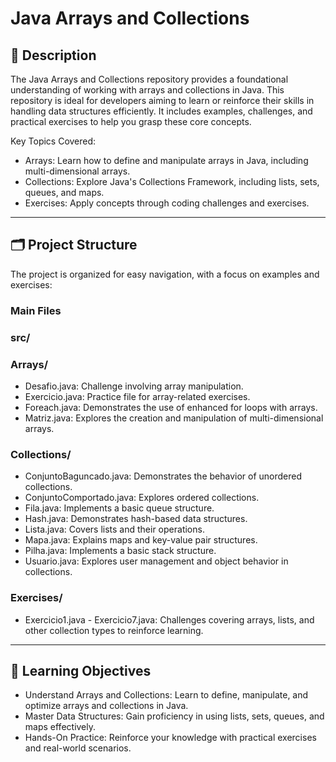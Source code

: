 # Java Arrays and Collections

## 📘 Description
The Java Arrays and Collections repository provides a foundational understanding of working with arrays and collections in Java. This repository is ideal for developers aiming to learn or reinforce their skills in handling data structures efficiently. It includes examples, challenges, and practical exercises to help you grasp these core concepts.

Key Topics Covered:

- Arrays: Learn how to define and manipulate arrays in Java, including multi-dimensional arrays.
- Collections: Explore Java's Collections Framework, including lists, sets, queues, and maps.
- Exercises: Apply concepts through coding challenges and exercises.

---

## 🗂️ Project Structure
The project is organized for easy navigation, with a focus on examples and exercises:

### Main Files
### **src/**

### **Arrays/**
- Desafio.java: Challenge involving array manipulation.
- Exercicio.java: Practice file for array-related exercises.
- Foreach.java: Demonstrates the use of enhanced for loops with arrays.
- Matriz.java: Explores the creation and manipulation of multi-dimensional arrays.

### **Collections/**
- ConjuntoBaguncado.java: Demonstrates the behavior of unordered collections.
- ConjuntoComportado.java: Explores ordered collections.
- Fila.java: Implements a basic queue structure.
- Hash.java: Demonstrates hash-based data structures.
- Lista.java: Covers lists and their operations.
- Mapa.java: Explains maps and key-value pair structures.
- Pilha.java: Implements a basic stack structure.
- Usuario.java: Explores user management and object behavior in collections.

### **Exercises/**
- Exercicio1.java - Exercicio7.java: Challenges covering arrays, lists, and other collection types to reinforce learning.

---

## 🎯 Learning Objectives
- Understand Arrays and Collections: Learn to define, manipulate, and optimize arrays and collections in Java.
- Master Data Structures: Gain proficiency in using lists, sets, queues, and maps effectively.
- Hands-On Practice: Reinforce your knowledge with practical exercises and real-world scenarios.
